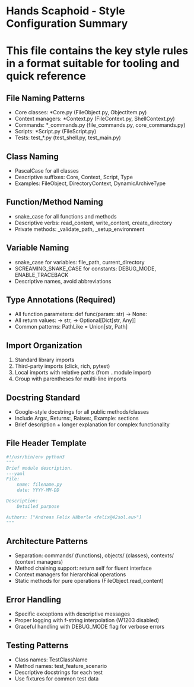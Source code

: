# Hands Scaphoid - Style Configuration Summary

# This file contains the key style rules in a format suitable for tooling and quick reference

## File Naming Patterns
- Core classes: *Core.py (FileObject.py, ObjectItem.py)
- Context managers: *Context.py (FileContext.py, ShellContext.py)  
- Commands: *_commands.py (file_commands.py, core_commands.py)
- Scripts: *Script.py (FileScript.py)
- Tests: test_*.py (test_shell.py, test_main.py)

## Class Naming
- PascalCase for all classes
- Descriptive suffixes: Core, Context, Script, Type
- Examples: FileObject, DirectoryContext, DynamicArchiveType

## Function/Method Naming
- snake_case for all functions and methods
- Descriptive verbs: read_content, write_content, create_directory
- Private methods: _validate_path, _setup_environment

## Variable Naming
- snake_case for variables: file_path, current_directory
- SCREAMING_SNAKE_CASE for constants: DEBUG_MODE, ENABLE_TRACEBACK
- Descriptive names, avoid abbreviations

## Type Annotations (Required)
- All function parameters: def func(param: str) -> None:
- All return values: -> str, -> Optional[Dict[str, Any]]
- Common patterns: PathLike = Union[str, Path]

## Import Organization
1. Standard library imports
2. Third-party imports (click, rich, pytest)
3. Local imports with relative paths (from ..module import)
4. Group with parentheses for multi-line imports

## Docstring Standard
- Google-style docstrings for all public methods/classes
- Include Args:, Returns:, Raises:, Example: sections
- Brief description + longer explanation for complex functionality

## File Header Template
```python
#!/usr/bin/env python3
"""
Brief module description.
---yaml
File:
    name: filename.py
    date: YYYY-MM-DD

Description:
    Detailed purpose

Authors: ["Andreas Felix Häberle <felix@42sol.eu>"]
"""
```

## Architecture Patterns
- Separation: commands/ (functions), objects/ (classes), contexts/ (context managers)
- Method chaining support: return self for fluent interface
- Context managers for hierarchical operations
- Static methods for pure operations (FileObject.read_content)

## Error Handling
- Specific exceptions with descriptive messages
- Proper logging with f-string interpolation (W1203 disabled)
- Graceful handling with DEBUG_MODE flag for verbose errors

## Testing Patterns
- Class names: TestClassName<Aspect>
- Method names: test_feature_scenario
- Descriptive docstrings for each test
- Use fixtures for common test data